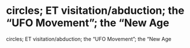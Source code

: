 # circles; ET visitation/abduction; the “UFO Movement”; the “New Age

circles; ET visitation/abduction; the “UFO Movement”; the “New Age